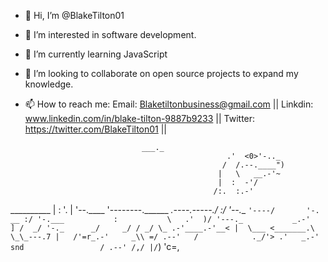 - 👋 Hi, I’m @BlakeTilton01
- 👀 I’m interested in software development.
- 🌱 I’m currently learning JavaScript
- 💞️ I’m looking to collaborate on open source projects to expand my knowledge.
- 📫 How to reach me: Email: Blaketiltonbusiness@gmail.com || Linkdin: www.linkedin.com/in/blake-tilton-9887b9233
 || Twitter: https://twitter.com/BlakeTilton01 || 











                                ___._
                                                   .'  <0>'-.._
                                                  /  /.--.____")
                                                 |   \   __.-'~
                                                 |  :  -'/
                                                /:.  :.-'
__________                                     | : '. |
'--.____  '--------.______       _.----.-----./      :/
        '--.__            `'----/       '-.      __ :/
              '-.___           :           \   .'  )/
                    '---._           _.-'   ] /  _/
                         '-._      _/     _/ / _/
                             \_ .-'____.-'__< |  \___
                               <_______.\    \_\_---.7
                              |   /'=r_.-'     _\\ =/
                          .--'   /            ._/'>
                        .'   _.-'
   snd                 / .--'
                      /,/
                      |/`)
                      'c=,


